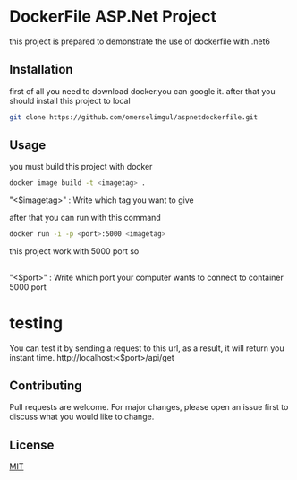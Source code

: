 # DockerFile ASP.Net Project

this project is prepared to demonstrate the use of dockerfile with .net6

## Installation

first of all you need to download docker.you can google it.
after that you should install this project to local   

```bash
git clone https://github.com/omerselimgul/aspnetdockerfile.git
```

## Usage
you must build this project with docker  
```bash
docker image build -t <imagetag> .
```
"<$imagetag>" : Write which tag you want to give

after that you can run with this command 


```bash
docker run -i -p <port>:5000 <imagetag>
```
this project work with 5000 port so 
##
"<$port>" : Write which port your computer wants to connect to container 5000 port


# testing

You can test it by sending a request to this url, as a result, it will return you instant time.
http://localhost:<$port>/api/get

## Contributing

Pull requests are welcome. For major changes, please open an issue first
to discuss what you would like to change.

## License

[MIT](https://choosealicense.com/licenses/mit/)